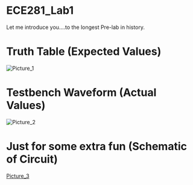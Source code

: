 ECE281_Lab1
===========

Let me introduce you....to the longest Pre-lab in history.

# Truth Table (Expected Values)

![Picture_1][picture_1] 

[picture_1]: https://raw2.github.com/AnthonyEcheverry/ECE281_Lab1/master/Lab1_truthtable.PNG "Truth Table"

# Testbench Waveform (Actual Values)

![Picture_2][picture_2]

[picture_2]: https://raw2.github.com/AnthonyEcheverry/ECE281_Lab1/master/Lab1_testbench.PNG "ISIM"

# Just for some extra fun (Schematic of Circuit)

[Picture_3][picture_3]

[picture_3]:https://raw2.github.com/AnthonyEcheverry/ECE281_Lab1/master/Lab1_Schematic.png "Schematic"
